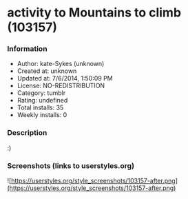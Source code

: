 # activity to Mountains to climb (103157)

### Information
- Author: kate-Sykes (unknown)
- Created at: unknown
- Updated at: 7/6/2014, 1:50:09 PM
- License: NO-REDISTRIBUTION
- Category: tumblr
- Rating: undefined
- Total installs: 35
- Weekly installs: 0


### Description
:)


### Screenshots (links to userstyles.org)
![https://userstyles.org/style_screenshots/103157-after.png](https://userstyles.org/style_screenshots/103157-after.png)


